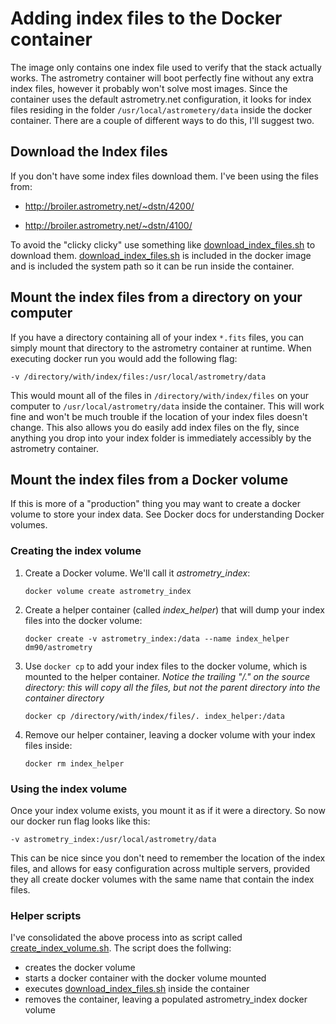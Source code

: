 
# Adding index files to the Docker container
The image only contains one index file used to verify that the stack actually works.  The astrometry container will boot perfectly fine without any extra index files, however it probably won't solve most images.  Since the container uses the default astrometry.net configuration, it looks for index files residing in the folder `/usr/local/astrometery/data` inside the docker container.  There are a couple of different ways to do this, I'll suggest two.

## Download the Index files

If you don't have some index files download them.  I've been using the files from:

* http://broiler.astrometry.net/~dstn/4200/

* http://broiler.astrometry.net/~dstn/4100/

To avoid the "clicky clicky" use something like  [download_index_files.sh](./download_index_files.sh) to download them.  [download_index_files.sh](./download_index_files.sh) is included in the docker image  and is included the system path so it can be run inside the container.

## Mount the index files from a directory on your computer

If you have a directory containing all of your index `*.fits` files, you can simply mount that directory to the astrometry container at runtime.  When executing docker run you would add the following flag:

`-v /directory/with/index/files:/usr/local/astrometry/data`

This would mount all of the files in `/directory/with/index/files` on your computer to `/usr/local/astrometry/data` inside the container.  This will work fine and won't be much trouble if the location of your index files doesn't change.  This also allows you do easily add index files on the fly, since anything you drop into your index folder is immediately accessibly by the astrometry container.

## Mount the index files from a Docker volume

If this is more of a "production" thing you may want to create a docker volume to store your index data.  See Docker docs for understanding Docker volumes.

### Creating the index volume

1. Create a Docker volume.  We'll call it *astrometry_index*:

    `docker volume create astrometry_index`

2. Create a helper container (called *index_helper*) that will dump your index files into the docker volume:

    `docker create -v astrometry_index:/data --name index_helper dm90/astrometry`

3. Use `docker cp` to add your index files to the docker volume, which is mounted to the helper container.  *Notice the trailing "/." on the source directory: this will copy all the files, but not the parent directory into the container directory*

    `docker cp /directory/with/index/files/. index_helper:/data`

4. Remove our helper container, leaving a docker volume with your index files inside:

    `docker rm index_helper`

### Using the index volume

Once your index volume exists, you mount it as if it were a directory.  So now our docker run flag looks like this:

`-v astrometry_index:/usr/local/astrometry/data`

This can be nice since you don't need to remember the location of the index files, and allows for easy configuration across multiple servers, provided they all create docker volumes with the same name that contain the index files.

### Helper scripts

I've consolidated the above process into as script called [create_index_volume.sh](./create_index_volume.sh).  The script does the follwing:

* creates the docker volume
* starts a docker container with the docker volume mounted
* executes [download_index_files.sh](./download_index_files.sh) inside the container
* removes the container, leaving a populated astrometry_index docker volume
